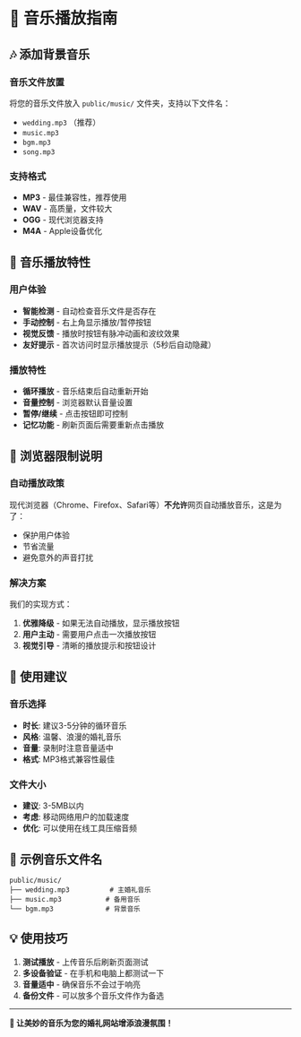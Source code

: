 # 🎵 音乐播放指南

## 🎶 添加背景音乐

### 音乐文件放置
将您的音乐文件放入 `public/music/` 文件夹，支持以下文件名：
- `wedding.mp3` （推荐）
- `music.mp3`
- `bgm.mp3`
- `song.mp3`

### 支持格式
- **MP3** - 最佳兼容性，推荐使用
- **WAV** - 高质量，文件较大
- **OGG** - 现代浏览器支持
- **M4A** - Apple设备优化

## 🎵 音乐播放特性

### 用户体验
- **智能检测** - 自动检查音乐文件是否存在
- **手动控制** - 右上角显示播放/暂停按钮
- **视觉反馈** - 播放时按钮有脉冲动画和波纹效果
- **友好提示** - 首次访问时显示播放提示（5秒后自动隐藏）

### 播放特性
- **循环播放** - 音乐结束后自动重新开始
- **音量控制** - 浏览器默认音量设置
- **暂停/继续** - 点击按钮即可控制
- **记忆功能** - 刷新页面后需要重新点击播放

## 🔧 浏览器限制说明

### 自动播放政策
现代浏览器（Chrome、Firefox、Safari等）**不允许**网页自动播放音乐，这是为了：
- 保护用户体验
- 节省流量
- 避免意外的声音打扰

### 解决方案
我们的实现方式：
1. **优雅降级** - 如果无法自动播放，显示播放按钮
2. **用户主动** - 需要用户点击一次播放按钮
3. **视觉引导** - 清晰的播放提示和按钮设计

## 📱 使用建议

### 音乐选择
- **时长**: 建议3-5分钟的循环音乐
- **风格**: 温馨、浪漫的婚礼音乐
- **音量**: 录制时注意音量适中
- **格式**: MP3格式兼容性最佳

### 文件大小
- **建议**: 3-5MB以内
- **考虑**: 移动网络用户的加载速度
- **优化**: 可以使用在线工具压缩音频

## 🎊 示例音乐文件名
```
public/music/
├── wedding.mp3          # 主婚礼音乐
├── music.mp3           # 备用音乐
└── bgm.mp3             # 背景音乐
```

## 💡 使用技巧

1. **测试播放** - 上传音乐后刷新页面测试
2. **多设备验证** - 在手机和电脑上都测试一下
3. **音量适中** - 确保音乐不会过于响亮
4. **备份文件** - 可以放多个音乐文件作为备选

---

**🎵 让美妙的音乐为您的婚礼网站增添浪漫氛围！**